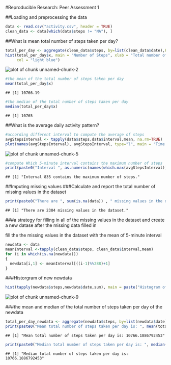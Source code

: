 #Reproducible Research: Peer Assessment 1


##Loading and preprocessing the data

```r
data <- read.csv("activity.csv", header = TRUE)
clean_data <- data[which(data$steps != "NA"), ]
```


##What is mean total number of steps taken per day?

```r
total_per_day <- aggregate(clean_data$steps, by=list(clean_data$date),FUN = sum)
hist(total_per_day$x, main = "Number of Steps", xlab = "Total number of steps taken each day", 
     col = "light blue")
```

![plot of chunk unnamed-chunk-2](figure/unnamed-chunk-2-1.png) 


```r
#the mean of the total number of steps taken per day
mean(total_per_day$x)
```

```
## [1] 10766.19
```


```r
#the median of the total number of steps taken per day
median(total_per_day$x)
```

```
## [1] 10765
```


##What is the average daily activity pattern?

```r
#according different interval to compute the average of steps
avgStepsInterval <- tapply(data$steps,data$interval,mean, na.rm=TRUE)
plot(names(avgStepsInterval), avgStepsInterval, type="l", main = "Time Series Plot", xlab="5-minute Intervals", ylab="Avg Steps")
```

![plot of chunk unnamed-chunk-5](figure/unnamed-chunk-5-1.png) 


```r
#compute Which 5-minute interval contains the maximum number of steps
print(paste0("Interval ", as.numeric(names(which.max(avgStepsInterval))) , " contains the maximum number of steps."))
```

```
## [1] "Interval 835 contains the maximum number of steps."
```


##Imputing missing values
###Calculate and report the total number of missing values in the dataset

```r
print(paste0("There are ", sum(is.na(data)) , " missing values in the dataset."))
```

```
## [1] "There are 2304 missing values in the dataset."
```

###a strategy for filling in all of the missing values in the dataset and create a new datase after the missing data filled in

fill the the missing values in the dataset with the mean of 5-minute interval

```r
newdata <- data
meanInterval <-tapply(clean_data$steps, clean_data$interval,mean)
for (i in which(is.na(newdata)))
{
  newdata[i,1] <- meanInterval[((i-1)%%288)+1]
}
```

###Historgram of new newdata

```r
hist(tapply(newdata$steps,newdata$date,sum), main = paste("Histogram of Total Number of Steps Taken per Day"), xlab="Sum of Steps")
```

![plot of chunk unnamed-chunk-9](figure/unnamed-chunk-9-1.png) 

###the mean and median of the total number of steps taken per day
of the newdata

```r
total_per_day_newdata <- aggregate(newdata$steps, by=list(newdata$date),FUN = sum)
print(paste0("Mean total number of steps taken per day is: ", mean(total_per_day_newdata$x)), digits = 2)
```

```
## [1] "Mean total number of steps taken per day is: 10766.1886792453"
```

```r
print(paste0("Median total number of steps taken per day is: ", median(total_per_day_newdata$x)))
```

```
## [1] "Median total number of steps taken per day is: 10766.1886792453"
```

